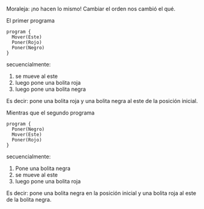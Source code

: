 Moraleja: ¡no hacen lo mismo! Cambiar el orden nos cambió el qué.

El primer programa 

```puppet
program {
  Mover(Este)
  Poner(Rojo)
  Poner(Negro)
}
```
secuencialmente:

1. se mueve al este
1. luego pone una bolita roja
1. luego pone una bolita negra

Es decir: pone una bolita roja y una bolita negra al este de la posición inicial.

Mientras que el segundo programa

```puppet
program {
  Poner(Negro)
  Mover(Este)
  Poner(Rojo)
}
```
secuencialmente:

1. Pone una bolita negra
1. se mueve al este
1. luego pone una bolita roja

Es decir: pone una bolita negra en la posición inicial y una bolita roja al este de la bolita negra.

